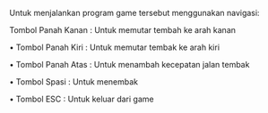 Untuk menjalankan program game tersebut menggunakan navigasi: 


Tombol Panah Kanan : Untuk memutar tembah ke arah kanan

• Tombol Panah Kiri : Untuk memutar tembak ke arah kiri

• Tombol Panah Atas : Untuk menambah kecepatan jalan tembak

• Tombol Spasi : Untuk menembak

• Tombol ESC : Untuk keluar dari game

